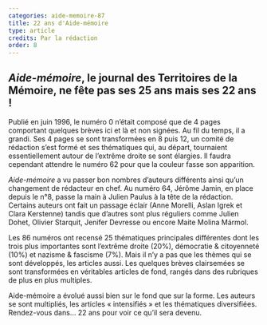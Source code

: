 ```yaml
---
categories: aide-memoire-87
title: 22 ans d'Aide-mémoire
type: article
credits: Par la rédaction
order: 8
---
```

## _Aide-mémoire_, le journal des Territoires de la Mémoire, ne fête pas ses 25 ans mais ses 22 ans !

Publié en juin 1996, le numéro 0 n’était composé que de 4 pages comportant quelques brèves ici et là et non signées. Au fil du temps, il a grandi. Ses 4 pages se sont transformées en 8 puis 12, un comité de rédaction s’est formé et ses thématiques qui, au départ, tournaient essentiellement autour de l’extrême droite se sont élargies. Il faudra cependant attendre le numéro 62 pour que la couleur fasse son apparition.

_Aide-mémoire_ a vu passer bon nombres d’auteurs différents ainsi qu’un changement de rédacteur en chef. Au numéro 64, Jérôme Jamin, en place depuis le n°8, passe la main à Julien Paulus à la tête de la rédaction. Certains auteurs ont fait un passage éclair (Anne Morelli, Aslan Igrek et Clara Kerstenne) tandis que d’autres sont plus réguliers comme Julien Dohet, Olivier Starquit, Jenifer Devresse ou encore Maite Molina Mármol.

Les 86 numéros ont recensé 25 thématiques principales différentes dont les trois plus importantes sont l’extrême droite (20%), démocratie & citoyenneté (10%) et nazisme & fascisme (7%). Mais il n’y a pas que les thèmes qui se sont développés, les articles aussi. Les quelques brèves clairsemées se sont transformées en véritables articles de fond, rangés dans des rubriques de plus en plus multiples.

Aide-mémoire a évolué aussi bien sur le fond que sur la forme. Les auteurs se sont multipliés, les articles « intensifiés » et les thématiques diversifiées. Rendez-vous dans… 22 ans pour voir ce qu’il sera devenu.
